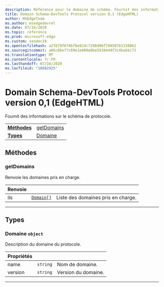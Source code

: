 ```yaml
---
description: Référence pour le domaine de schéma. Fournit des informations sur le schéma de protocole.
title: Domain Schema-DevTools Protocol version 0,1 (EdgeHTML)
author: MSEdgeTeam
ms.author: msedgedevrel
ms.date: 07/16/2020
ms.topic: reference
ms.prod: microsoft-edge
ms.custom: seodec18
ms.openlocfilehash: a2f679f6f4bf8e82dc7298d96f798507b1338062
ms.sourcegitcommit: a06c86ef7c69e1e400a0be5938449f3c4ba6ec72
ms.translationtype: MT
ms.contentlocale: fr-FR
ms.lasthandoff: 07/16/2020
ms.locfileid: "10882925"
---
```

# Domain Schema-DevTools Protocol version 0,1 (EdgeHTML)  

Fournit des informations sur le schéma de protocole.

| | |
|-|-|
| [**Méthodes**](#methods) | [getDomains](#getdomains) |
| [**Types**](#types) | [Domaine](#domain) |
## Méthodes

### getDomains
Renvoie les domaines pris en charge.

<table>
    <thead>
        <tr>
            <th>Renvoie</th>
            <th></th>
            <th></th>
        </tr>
    </thead>
    <tbody>
        <tr>
            <td>ils</td>
            <td><a href="#domain"><code class="flyout">Domain[]</code></a></td>
            <td>Liste des domaines pris en charge.</td>
        </tr>
    </tbody>
</table>

---

## Types

### <a name="domain"></a> Domaine `object`

Description du domaine du protocole.

<table>
    <thead>
        <tr>
            <th>Propriétés</th>
            <th></th>
            <th></th>
        </tr>
    </thead>
    <tbody>
        <tr>
            <td>name</td>
            <td><code class="flyout">string</code></td>
            <td>Nom de domaine.</td>
        </tr>
        <tr>
            <td>version</td>
            <td><code class="flyout">string</code></td>
            <td>Version du domaine.</td>
        </tr>
    </tbody>
</table>

---
